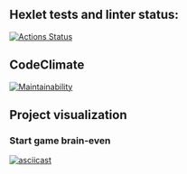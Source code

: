 ## Hexlet tests and linter status:
[![Actions Status](https://github.com/YurasovAleksey/python-project-49/actions/workflows/hexlet-check.yml/badge.svg)](https://github.com/YurasovAleksey/python-project-49/actions)

## CodeClimate
[![Maintainability](https://api.codeclimate.com/v1/badges/679980b433fc70248579/maintainability)](https://codeclimate.com/github/YurasovAleksey/python-project-49/maintainability)

## Project visualization
### Start game brain-even
[![asciicast](https://asciinema.org/a/o1QvNPfHboarfntzMaNOvHMgc.scg)](https://asciinema.org/a/o1QvNPfHboarfntzMaNOvHMgc)